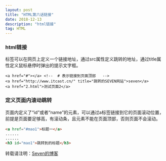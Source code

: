 ```yaml
---
layout: post
title: "HTML第六话链接"
date: 2018-12-13
description: "html链接"
tag: HTML
---
```


### html链接

<a>标签可以在网页上定义一个链接地址，通过src属性定义跳转的地址，通过title属性定义鼠标悬停时弹出的提示文字框。

```
<a href="#"></a> <!--  # 表示链接到页面顶部   -->
<a href="http://www.itcast.cn/" title="跳转的SEVEN网站">seven</a>
<a href="2.html">测试页面2</a>
```

### 定义页面内滚动跳转

页面内定义了“id”或者“name”的元素，可以通过a标签链接到它的页面滚动位置，前提是页面要足够高，有滚动条，且元素不能在页面顶部，否则页面不会滚动。

```html
<a href="#mao1">标题一</a>
......
......
<h3 id="mao1">跳转到的标题</h3>
```

转载请注明：[Seven的博客](http://sevenold.github.io)
